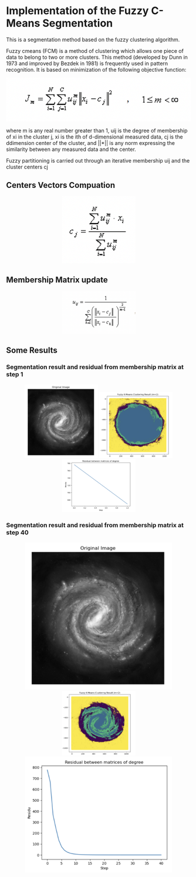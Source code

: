 # Implementation of the Fuzzy C-Means Segmentation
This is a segmentation method based on the fuzzy clustering algorithm.

Fuzzy cmeans (FCM) is a method of clustering which allows one piece of data to belong to two or more clusters. This method (developed by Dunn in 1973 and improved by Bezdek in 1981) is frequently used in pattern recognition. It is based on minimization of the following objective function:

<p align="center">
  <img src="https://github.com/tiserge2/fuzzy-clustering/blob/main/figures/objective_function.png?raw=true" width="600" />
</p>

where m is any real number greater than 1, uij is the degree of membership of xi in the cluster j, xi is the ith of d-dimensional measured data, cj is the ddimension center of the cluster, and ||*|| is any norm expressing the similarity between any measured data and the center.

Fuzzy partitioning is carried out through an iterative membership uij and the cluster centers cj

## Centers Vectors Compuation

<p align="center">
  <img src="https://github.com/tiserge2/fuzzy-clustering/blob/main/figures/centers_compute.png?raw=true" width="200" />
</p>

## Membership Matrix update

<p align="center">
  <img src="https://github.com/tiserge2/fuzzy-clustering/blob/main/figures/membership_update.png?raw=true" width="200" />
</p>


## Some Results 

### Segmentation result and residual from membership matrix at step 1

<p align="center">
  <img src="https://github.com/tiserge2/fuzzy-clustering/blob/main/figures/original.png?raw=true" width="200" />
  <img src="https://github.com/tiserge2/fuzzy-clustering/blob/main/figures/segmentation_step_1.png?raw=true" width="200" />
  <img src="https://github.com/tiserge2/fuzzy-clustering/blob/main/figures/residual_step_1.png?raw=true" width="200" />
</p>

### Segmentation result and residual from membership matrix at step 40

<p align="center">
  <img src="https://github.com/tiserge2/fuzzy-clustering/blob/main/figures/original.png?raw=true" width="400" />
  <img src="https://github.com/tiserge2/fuzzy-clustering/blob/main/figures/segmentation_step_40.png?raw=true" width="200" />
  <img src="https://github.com/tiserge2/fuzzy-clustering/blob/main/figures/residual_step_40.png?raw=true" width="400" />
</p>